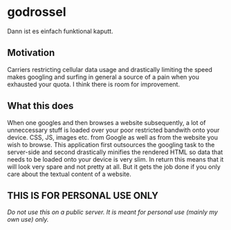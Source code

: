# godrossel
Dann ist es einfach funktional kaputt. 

## Motivation

Carriers restricting cellular data usage and drastically limiting the speed makes googling and surfing in general a source of
a pain when you exhausted your quota. I think there is room for improvement. 

## What this does

When one googles and then browses a website subsequently, a lot of unneccessary stuff is loaded over your poor
restricted bandwith onto your device. CSS, JS, images etc. from Google as well as from the website you wish to browse. 
This application first outsources the googling task to the server-side and second drastically minifies the rendered 
HTML so data that needs to be loaded onto your device is very slim. In return this means that it will look very spare
and not pretty at all. But it gets the job done if you only care about the textual content of a website.

## THIS IS FOR PERSONAL USE ONLY

*Do not use this on a public server. It is meant for personal use (mainly my own use) only.*



